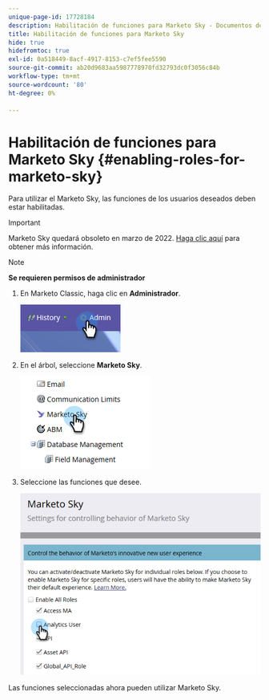 ```yaml
---
unique-page-id: 17728184
description: Habilitación de funciones para Marketo Sky - Documentos de Marketo - Documentación del producto
title: Habilitación de funciones para Marketo Sky
hide: true
hidefromtoc: true
exl-id: 0a518449-8acf-4917-8153-c7ef5fee5590
source-git-commit: ab20d9683aa5987778970fd32793dc0f3056c84b
workflow-type: tm+mt
source-wordcount: '80'
ht-degree: 0%

---
```


# Habilitación de funciones para Marketo Sky {#enabling-roles-for-marketo-sky}

Para utilizar el Marketo Sky, las funciones de los usuarios deseados deben estar habilitadas.

>[!IMPORTANT]
>
>Marketo Sky quedará obsoleto en marzo de 2022. [Haga clic aquí](https://nation.marketo.com/t5/the-next-generation-experience/marketo-sky-deprecation-notice/ba-p/320115#M33) para obtener más información.

>[!NOTE]
>
>**Se requieren permisos de administrador**

1. En Marketo Classic, haga clic en **Administrador**.

   ![](assets/enabling-roles-for-marketo-sky-1.png)

1. En el árbol, seleccione **Marketo Sky**.

   ![](assets/enabling-roles-for-marketo-sky-2.png)

1. Seleccione las funciones que desee.

   ![](assets/enabling-roles-for-marketo-sky-3.png)

Las funciones seleccionadas ahora pueden utilizar Marketo Sky.
